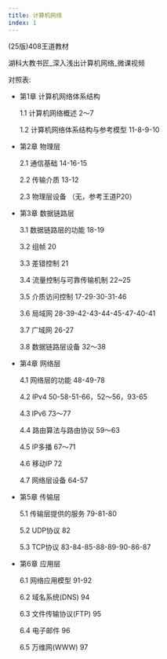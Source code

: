 ```yaml
---
title: 计算机网络
index: 1
---
```


(25版)408王道教材

湖科大教书匠\_深入浅出计算机网络\_微课视频

对照表:

- 第1章 计算机网络体系结构 

  1.1 计算机网络概述 2～7 

  1.2 计算机网络体系结构与参考模型 11-8-9-10 

- 第2章 物理层

  2.1 通信基础 14-16-15

  2.2 传输介质 13-12

  2.3 物理层设备 （无，参考王道P20） 

- 第3章 数据链路层

  3.1 数据链路层的功能 18-19

  3.2 组帧 20

  3.3 差错控制 21

  3.4 流量控制与可靠传输机制 22~25

  3.5 介质访问控制 17-29-30-31-46

  3.6 局域网 28-39-42-43-44-45-47-40-41

  3.7 广域网 26-27

  3.8 数据链路层设备 32～38 

- 第4章 网络层

  4.1 网络层的功能 48-49-78

  4.2 IPv4 50-58-51-66，52～56，93-65

  4.3 lPv6 73～77

  4.4 路由算法与路由协议 59～63

  4.5 IP多播 67～71

  4.6 移动IP 72

  4.7 网络层设备 64-57 

- 第5章 传输层

  5.1 传输层提供的服务 79-81-80

  5.2 UDP协议 82

  5.3 TCP协议 83-84-85-88-89-90-86-87 

- 第6章 应用层

  6.1 网络应用模型 91-92

  6.2 域名系统(DNS) 94

  6.3 文件传输协议(FTP) 95

  6.4 电子邮件 96

  6.5 万维网(WWW) 97